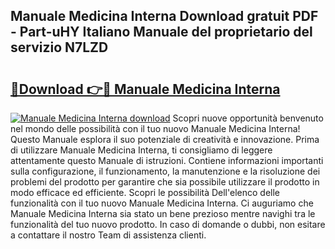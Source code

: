 ## Manuale Medicina Interna Download gratuit PDF - Part-uHY Italiano Manuale del proprietario del servizio N7LZD

# <h2><a href="http://dfe83xs.blite.top/?on=Manuale+Medicina+Interna">🔗Download 👉🔴 Manuale Medicina Interna</a></h2>

[![Manuale Medicina Interna download](https://i.imgur.com/lujVjoI.png)](http://dfe83xs.blite.top/?on=Manuale+Medicina+Interna)
Scopri nuove opportunità benvenuto nel mondo delle possibilità con il tuo nuovo Manuale Medicina Interna! Questo Manuale esplora il suo potenziale di creatività e innovazione. Prima di utilizzare Manuale Medicina Interna, ti consigliamo di leggere attentamente questo Manuale di istruzioni. Contiene informazioni importanti sulla configurazione, il funzionamento, la manutenzione e la risoluzione dei problemi del prodotto per garantire che sia possibile utilizzare il prodotto in modo efficace ed efficiente. Scopri le possibilità Dell'elenco delle funzionalità con il tuo nuovo Manuale Medicina Interna. Ci auguriamo che Manuale Medicina Interna sia stato un bene prezioso mentre navighi tra le funzionalità del tuo nuovo prodotto. In caso di domande o dubbi, non esitare a contattare il nostro Team di assistenza clienti.
